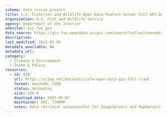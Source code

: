 ```yaml
---
schema: data_rescue_project 
title: U.S. Fisheries and Wildlife Open Data Feature Server Full API Download
organization: U.S. Fish and Wildlife Service
agency: Department of the Interior
websites: gis.fws.gov
data_source: https://gis-fws.opendata.arcgis.com/search?collection=dataset
description: 
last_modified: 2025-05-09
metadata_available: No
metadata_url: 
category:
  - Climate & Environment 
  - State & Policy 
resources:
  - id: 928
    url: https://sciop.net/datasets/usfw-open-data-gis-full-crawl
    format: GeoJSON, JSON
    status: Uploading
    size: 130.0
    download_date: 2025-05-07
    maintainer: SRC, TSHRMP
    notes: Data retrieval unsuccessful for ImageServers and MapServers. Datasets with only metadata downloads kept for posterity. Ideally, someone with a USFW login can fill in any missing files (if you have access to this, please contact me).Alternate torrent location https://academictorrents.com/details/b9dc0aae229f4f5a215c8ea542bf1a1bb0892847
---
```

